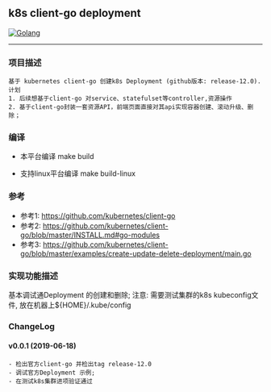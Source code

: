 ## k8s client-go deployment

[![Golang](https://img.shields.io/badge/go-1.12.6-green.svg)](https://golang.org/)

---
### 项目描述
```
基于 kubernetes client-go 创建k8s Deployment (github版本: release-12.0).
计划 
1. 后续想基于client-go 对service、statefulset等controller,资源操作 
2. 基于client-go封装一套资源API，前端页面直接对其api实现容器创建、滚动升级、删除；    
```

### 编译
- 本平台编译
  make build

- 支持linux平台编译
  make build-linux


### 参考
- 参考1: https://github.com/kubernetes/client-go
- 参考2: https://github.com/kubernetes/client-go/blob/master/INSTALL.md#go-modules
- 参考3: https://github.com/kubernetes/client-go/blob/master/examples/create-update-delete-deployment/main.go


### 实现功能描述
基本调试通Deployment 的创建和删除;
注意: 需要测试集群的k8s kubeconfig文件, 放在机器上${HOME}/.kube/config


### ChangeLog
#### v0.0.1 (2019-06-18)
    - 检出官方client-go 并检出tag release-12.0
    - 调试官方Deployment 示例;
    - 在测试k8s集群进项验证通过
